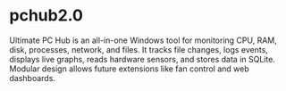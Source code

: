 # pchub2.0
Ultimate PC Hub is an all-in-one Windows tool for monitoring CPU, RAM, disk, processes, network, and files. It tracks file changes, logs events, displays live graphs, reads hardware sensors, and stores data in SQLite. Modular design allows future extensions like fan control and web dashboards.
